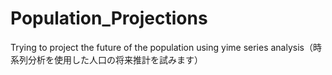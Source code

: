 # Population_Projections
Trying to project the future of the population using yime series analysis（時系列分析を使用した人口の将来推計を試みます）
